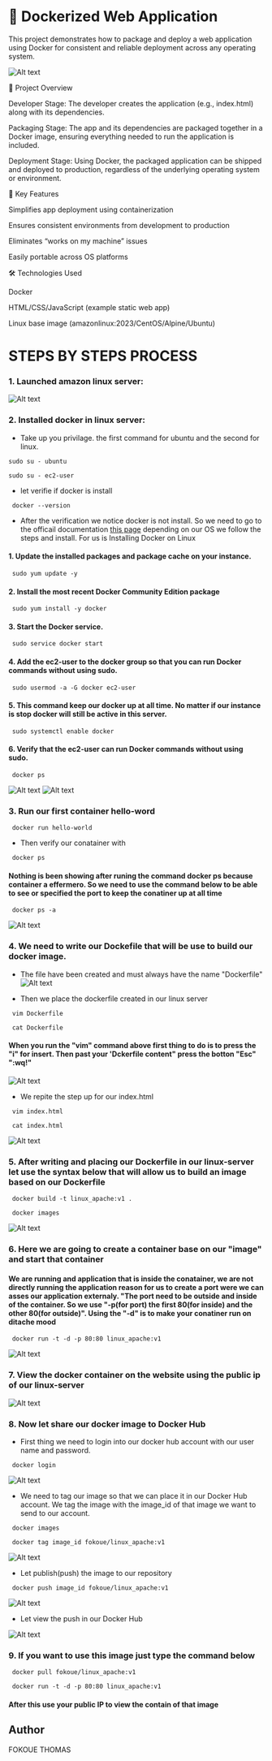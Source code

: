 # 🐳 Dockerized Web Application 
This project demonstrates how to package and deploy a web application using Docker for consistent and reliable deployment across any operating system.

![Alt text](images/docker-architecture.png)

🚀 Project Overview

Developer Stage:
The developer creates the application (e.g., index.html) along with its dependencies.

Packaging Stage:
The app and its dependencies are packaged together in a Docker image, ensuring everything needed to run the application is included.

Deployment Stage:
Using Docker, the packaged application can be shipped and deployed to production, regardless of the underlying operating system or environment.

🧩 Key Features

Simplifies app deployment using containerization

Ensures consistent environments from development to production

Eliminates “works on my machine” issues

Easily portable across OS platforms

🛠️ Technologies Used

Docker

HTML/CSS/JavaScript (example static web app)

Linux base image (amazonlinux:2023/CentOS/Alpine/Ubuntu)

# STEPS BY STEPS PROCESS 

### 1. Launched amazon linux server:
![Alt text](images/docker-ec2-instance.png)


### 2. Installed docker in linux server:
- Take up you privilage. the first command for ubuntu and the second for linux. 
```
sudo su - ubuntu
```
```
sudo su - ec2-user
```
- let verifie if docker is install 
```
 docker --version
```
- After the verification we notice docker is not install. So we need to go to the officail documentation [this page](https://docs.aws.amazon.com/serverless-application-model/latest/developerguide/install-docker.html) depending on our OS we follow the steps and install. For us is Installing Docker on Linux 
#### 1. Update the installed packages and package cache on your instance.
```
 sudo yum update -y
```
#### 2. Install the most recent Docker Community Edition package
```
 sudo yum install -y docker
```
#### 3. Start the Docker service.
```
 sudo service docker start
```
#### 4. Add the ec2-user to the docker group so that you can run Docker commands without using sudo.
```
 sudo usermod -a -G docker ec2-user
```
#### 5. This command keep our docker up at all time. No matter if our instance is stop docker will still be active in this server. 
```
 sudo systemctl enable docker
```
#### 6. Verify that the ec2-user can run Docker commands without using sudo.

```
 docker ps
```

![Alt text](images/docker-install-1.png)
![Alt text](images/docker-install-2.png)


### 3. Run our first container hello-word
```
 docker run hello-world

```
- Then verify our conatainer with  
```
 docker ps
```
#### Nothing is been showing after runing the command docker ps because container a effermero. So we need to use the command below to be able to see or specified the port to keep the conatiner up at all time
```
 docker ps -a
```
![Alt text](images/hello-world-image.png)

### 4. We need to write our Dockefile that will be use to build our docker image. 
- The file have been created and must always have the name "Dockerfile"
![Alt text](images/Dockerfile.png)

- Then we place the dockerfile created in our linux server 
```
 vim Dockerfile
```
```
 cat Dockerfile
```
#### When you run the "vim" command above first thing to do is to press the "i" for insert. Then past your 'Dckerfile content" press the botton "Esc" ":wq!"
![Alt text](images/dockerfile-in-ec2instance.png)

- We repite the step up for our index.html 
```
 vim index.html
```
```
 cat index.html
```
![Alt text](images/html-in-ec2instance.png)

### 5. After writing and placing our Dockerfile in our linux-server let use the syntax below that will allow us to build an image based on our Dockerfile

```
 docker build -t linux_apache:v1 .
```
```
 docker images
```
![Alt text](images/docker-images.png)

### 6. Here we are going to create a container base on our "image" and start that container 
#### We are running and application that is inside the conatainer, we are not directly running the application reason for us to create a port were we can asses our application externaly. "The port need to be outside and inside of the container. So we use "-p(for port) the first 80(for inside) and the other 80(for outside)". Using the "-d" is to make your conatiner run on ditache mood 
```
 docker run -t -d -p 80:80 linux_apache:v1
```
![Alt text](images/docker-container.png)

### 7. View the docker container on the website using the public ip of our linux-server

![Alt text](images/website-view.png)

### 8. Now let share our docker image to Docker Hub 
- First thing we need to login into our docker hub account with our user name and password. 
```
 docker login
```
![Alt text](images/login-dockerHub.png)

- We need to tag our image so that we can place it in our Docker Hub account. We tag the image with the image_id of that image we want to send to our account.  
```
 docker images
```
```
 docker tag image_id fokoue/linux_apache:v1
```
![Alt text](images/tag-images.png)

- Let publish(push) the image to our repository   
```
 docker push image_id fokoue/linux_apache:v1
```
![Alt text](images/docker-push.png)

- Let view the push in our Docker Hub    

![Alt text](images/DockerHub.png)

### 9. If you want to use this image just type the command below 
```
 docker pull fokoue/linux_apache:v1
```
```
 docker run -t -d -p 80:80 linux_apache:v1
```
#### After this use your public IP to view the contain of that image

## Author
FOKOUE THOMAS